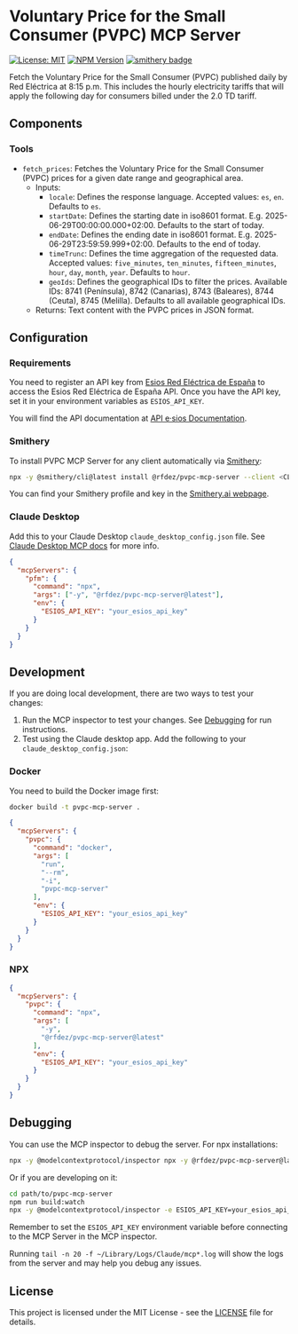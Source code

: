 # Voluntary Price for the Small Consumer (PVPC) MCP Server

[![License: MIT](https://img.shields.io/badge/License-MIT-yellow.svg)](https://opensource.org/licenses/MIT)
[![NPM Version](https://img.shields.io/npm/v/%40rfdez%2Fpvpc-mcp-server)](https://www.npmjs.com/package/@rfdez/pvpc-mcp-server)
[![smithery badge](https://smithery.ai/badge/@rfdez/pvpc-mcp-server)](https://smithery.ai/server/@rfdez/pvpc-mcp-server)

Fetch the Voluntary Price for the Small Consumer (PVPC) published daily by Red Eléctrica at 8:15 p.m. This includes the hourly electricity tariffs that will apply the following day for consumers billed under the 2.0 TD tariff.

## Components

### Tools

- `fetch_prices`: Fetches the Voluntary Price for the Small Consumer (PVPC) prices for a given date range and geographical area.
  - Inputs:
    - `locale`: Defines the response language. Accepted values: `es`, `en`. Defaults to `es`.
    - `startDate`: Defines the starting date in iso8601 format. E.g. 2025-06-29T00:00:00.000+02:00. Defaults to the start of today.
    - `endDate`: Defines the ending date in iso8601 format. E.g. 2025-06-29T23:59:59.999+02:00. Defaults to the end of today.
    - `timeTrunc`: Defines the time aggregation of the requested data. Accepted values: `five_minutes`, `ten_minutes`, `fifteen_minutes`, `hour`, `day`, `month`, `year`. Defaults to `hour`.
    - `geoIds`: Defines the geographical IDs to filter the prices. Available IDs: 8741 (Península), 8742 (Canarias), 8743 (Baleares), 8744 (Ceuta), 8745 (Melilla). Defaults to all available geographical IDs.
  - Returns: Text content with the PVPC prices in JSON format.

## Configuration

### Requirements

You need to register an API key from [Esios Red Eléctrica de España](https://www.esios.ree.es/es/pagina/api) to access the Esios Red Eléctrica de España API. Once you have the API key, set it in your environment variables as `ESIOS_API_KEY`.

You will find the API documentation at [API e·sios Documentation](https://api.esios.ree.es/).

### Smithery

To install PVPC MCP Server for any client automatically via [Smithery](https://smithery.ai/server/@rfdez/pvpc-mcp-server):

```bash
npx -y @smithery/cli@latest install @rfdez/pvpc-mcp-server --client <CLIENT_NAME> --profile <YOUR_SMITHERY_PROFILE> --key <YOUR_SMITHERY_KEY>
```

You can find your Smithery profile and key in the [Smithery.ai webpage](https://smithery.ai/server/@rfdez/pvpc-mcp-server).

### Claude Desktop

Add this to your Claude Desktop `claude_desktop_config.json` file. See [Claude Desktop MCP docs](https://modelcontextprotocol.io/quickstart/user) for more info.

```json
{
  "mcpServers": {
    "pfm": {
      "command": "npx",
      "args": ["-y", "@rfdez/pvpc-mcp-server@latest"],
      "env": {
        "ESIOS_API_KEY": "your_esios_api_key"
      }
    }
  }
}
```

## Development

If you are doing local development, there are two ways to test your changes:

1. Run the MCP inspector to test your changes. See [Debugging](#debugging) for run instructions.
2. Test using the Claude desktop app. Add the following to your `claude_desktop_config.json`:

### Docker

You need to build the Docker image first:

```bash
docker build -t pvpc-mcp-server .
```

```json
{
  "mcpServers": {
    "pvpc": {
      "command": "docker",
      "args": [
        "run",
        "--rm",
        "-i",
        "pvpc-mcp-server"
      ],
      "env": {
        "ESIOS_API_KEY": "your_esios_api_key"
      }
    }
  }
}
```

### NPX

```json
{
  "mcpServers": {
    "pvpc": {
      "command": "npx",
      "args": [
        "-y",
        "@rfdez/pvpc-mcp-server@latest"
      ],
      "env": {
        "ESIOS_API_KEY": "your_esios_api_key"
      }
    }
  }
}
```

## Debugging

You can use the MCP inspector to debug the server. For npx installations:

```bash
npx -y @modelcontextprotocol/inspector npx -y @rfdez/pvpc-mcp-server@latest
```

Or if you are developing on it:

```bash
cd path/to/pvpc-mcp-server
npm run build:watch
npx -y @modelcontextprotocol/inspector -e ESIOS_API_KEY=your_esios_api_key node dist/index.js
```

Remember to set the `ESIOS_API_KEY` environment variable before connecting to the MCP Server in the MCP inspector.

Running `tail -n 20 -f ~/Library/Logs/Claude/mcp*.log` will show the logs from the server and may help you debug any issues.

## License

This project is licensed under the MIT License - see the [LICENSE](LICENSE) file for details.
